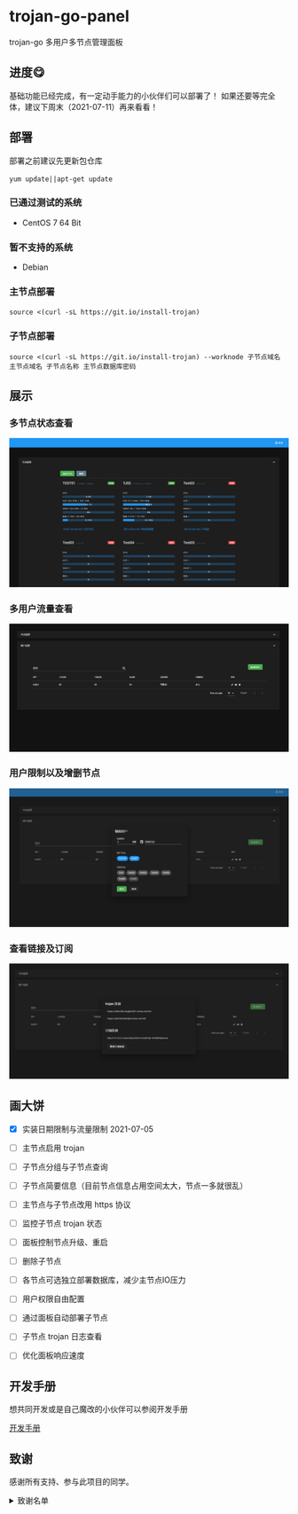 # trojan-go-panel
trojan-go 多用户多节点管理面板

## 进度😋
基础功能已经完成，有一定动手能力的小伙伴们可以部署了！
如果还要等完全体，建议下周末（2021-07-11）再来看看！

## 部署

部署之前建议先更新包仓库

`yum update||apt-get update`

### 已通过测试的系统

- CentOS 7 64 Bit

### 暂不支持的系统

- Debian

### 主节点部署

`source <(curl -sL https://git.io/install-trojan)`

### 子节点部署
`source <(curl -sL https://git.io/install-trojan) --worknode 子节点域名 主节点域名 子节点名称 主节点数据库密码`

## 展示
### 多节点状态查看
![node_info](./.github/source/node_info.png)
### 多用户流量查看
![user](./.github/source/user.png)
### 用户限制以及增删节点
![edituser](./.github/source/edituser.png)
### 查看链接及订阅
![node](./.github/source/node.png)

## 画大饼

- [x] 实装日期限制与流量限制  2021-07-05
- [ ] 主节点启用 trojan
- [ ] 子节点分组与子节点查询
- [ ] 子节点简要信息（目前节点信息占用空间太大，节点一多就很乱）
- [ ] 主节点与子节点改用 https 协议
- [ ] 监控子节点 trojan 状态
- [ ] 面板控制节点升级、重启
- [ ] 删除子节点
- [ ] 各节点可选独立部署数据库，减少主节点IO压力
- [ ] 用户权限自由配置
- [ ] 通过面板自动部署子节点
- [ ] 子节点 trojan 日志查看
- [ ] 优化面板响应速度


## 开发手册

想共同开发或是自己魔改的小伙伴可以参阅开发手册

[开发手册](https://github.com/ermaozi/trojan-go-panel/wiki/%E5%BC%80%E5%8F%91%E6%89%8B%E5%86%8C)

## 致谢

感谢所有支持、参与此项目的同学。

<details>
<summary>致谢名单</summary>

| 时间 | 称呼 | 说明 |
| ---- | ---- | ---- |
| 2021-07-03 | **我媳妇** | 媳妇看我天天肝到两点钟实在辛苦，赞助10元红包。在此答谢。|

</details>

